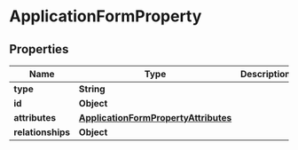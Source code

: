 

# ApplicationFormProperty


## Properties

| Name | Type | Description | Notes |
|------------ | ------------- | ------------- | -------------|
|**type** | **String** |  |  |
|**id** | **Object** |  |  |
|**attributes** | [**ApplicationFormPropertyAttributes**](ApplicationFormPropertyAttributes.md) |  |  |
|**relationships** | **Object** |  |  [optional] |



